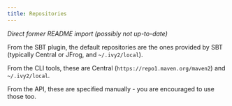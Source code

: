 ```yaml
---
title: Repositories
---
```


*Direct former README import (possibly not up-to-date)*


From the SBT plugin, the default repositories are the ones provided by SBT (typically Central or JFrog, and `~/.ivy2/local`).

From the CLI tools, these are Central (`https://repo1.maven.org/maven2`) and `~/.ivy2/local`.

From the API, these are specified manually - you are encouraged to use those too.

